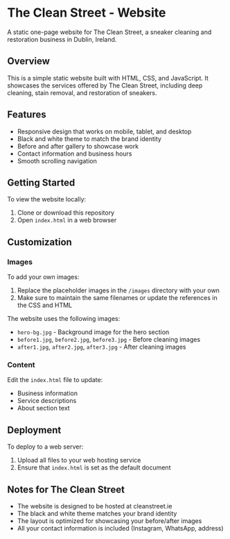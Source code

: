 # The Clean Street - Website

A static one-page website for The Clean Street, a sneaker cleaning and restoration business in Dublin, Ireland.

## Overview

This is a simple static website built with HTML, CSS, and JavaScript. It showcases the services offered by The Clean Street, including deep cleaning, stain removal, and restoration of sneakers.

## Features

- Responsive design that works on mobile, tablet, and desktop
- Black and white theme to match the brand identity
- Before and after gallery to showcase work
- Contact information and business hours
- Smooth scrolling navigation

## Getting Started

To view the website locally:

1. Clone or download this repository
2. Open `index.html` in a web browser

## Customization

### Images

To add your own images:

1. Replace the placeholder images in the `/images` directory with your own
2. Make sure to maintain the same filenames or update the references in the CSS and HTML

The website uses the following images:
- `hero-bg.jpg` - Background image for the hero section
- `before1.jpg`, `before2.jpg`, `before3.jpg` - Before cleaning images
- `after1.jpg`, `after2.jpg`, `after3.jpg` - After cleaning images

### Content

Edit the `index.html` file to update:
- Business information
- Service descriptions
- About section text

## Deployment

To deploy to a web server:

1. Upload all files to your web hosting service
2. Ensure that `index.html` is set as the default document

## Notes for The Clean Street

- The website is designed to be hosted at cleanstreet.ie
- The black and white theme matches your brand identity
- The layout is optimized for showcasing your before/after images
- All your contact information is included (Instagram, WhatsApp, address) 